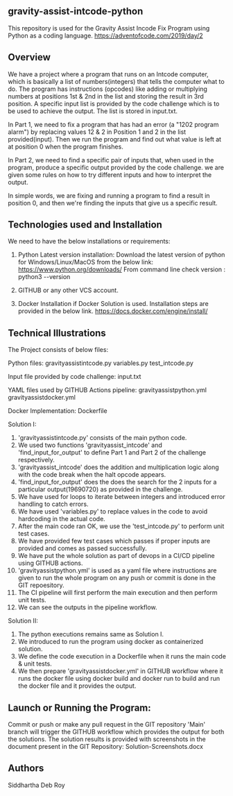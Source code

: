 ## gravity-assist-intcode-python

This repository is used for the Gravity Assist Incode Fix Program using Python as a coding language.
https://adventofcode.com/2019/day/2

## Overview

We have a project where a program that runs on an Intcode computer, which is basically a list of numbers(integers) that tells the computer what to do. The program has instructions (opcodes) like adding or multiplying numbers at positions 1st & 2nd in the list and storing the result in 3rd position.
A specific input list is provided by the code challenge which is to be used to achieve the output. The list is stored in input.txt.

In Part 1, we need to fix a program that has had an error (a "1202 program alarm") by replacing values 12 & 2 in Position 1 and 2 in the list provided(input). Then we run the program and find out what value is left at at position 0 when the program finishes.

In Part 2, we need to find a specific pair of inputs that, when used in the program, produce a specific output provided by the code challenge. we are given some rules on how to try different inputs and how to interpret the output.

In simple words, we are fixing and running a program to find a result in position 0, and then we're finding the inputs that give us a specific result.

## Technologies used and Installation

We need to have the below installations or requirements:

1. Python Latest version installation:
   Download the latest version of python for Windows/Linux/MacOS from the below link:
   https://www.python.org/downloads/
   From command line check version : python3 --version

2. GITHUB or any other VCS account. 

3. Docker Installation if Docker Solution is used. Installation steps are provided in the below link.
   https://docs.docker.com/engine/install/

## Technical Illustrations

The Project consists of below files:

Python files:
gravityassistintcode.py
variables.py
test_intcode.py

Input file provided by code challenge:
input.txt

YAML files used by GITHUB Actions pipeline:
gravityassistpython.yml
gravityassistdocker.yml

Docker Implementation:
Dockerfile

Solution I:
1. 'gravityassistintcode.py' consists of the main python code.
2. We used two functions 'gravityassist_intcode' and 'find_input_for_output' to define Part 1 and Part 2 of the challenge respectively.
3. 'gravityassist_intcode' does the addition and multiplication logic along with the code break when the halt opcode appears.
4. 'find_input_for_output' does the does the search for the 2 inputs for a particular output(19690720) as provided in the challenge.
5. We have used for loops to iterate between integers and introduced error handling to catch errors.
6. We have used 'variables.py' to replace values in the code to avoid hardcoding in the actual code.
7. After the main code ran OK, we use the 'test_intcode.py' to perform unit test cases.
8. We have provided few test cases which passes if proper inputs are provided and comes as passed successfully.
9. We have put the whole solution as part of devops in a CI/CD pipeline using GITHUB actions.
10. 'gravityassistpython.yml' is used as a yaml file where instructions are given to run the whole program on any push or commit is done in the GIT repoesitory.
11. The CI pipeline will first perform the main execution and then perform unit tests.
12. We can see the outputs in the pipeline workflow.

Solution II:
1. The python executions remains same as Solution I.
2. We introduced to run the program using docker as containerized solution.
3. We define the code execution in a Dockerfile when it runs the main code & unit tests.
4. We then prepare 'gravityassistdocker.yml' in GITHUB workflow where it runs the docker file using docker build and docker run to build and run the docker file and it provides the output. 

## Launch or Running the Program:

Commit or push or make any pull request in the GIT repository 'Main' branch will trigger the GITHUB workflow which provides the output for both the solutions.
The solution results is provided with screenshots in the document present in the GIT Repository: Solution-Screenshots.docx

## Authors

Siddhartha Deb Roy
